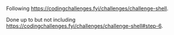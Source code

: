 Following https://codingchallenges.fyi/challenges/challenge-shell.

Done up to but not including https://codingchallenges.fyi/challenges/challenge-shell#step-6.
